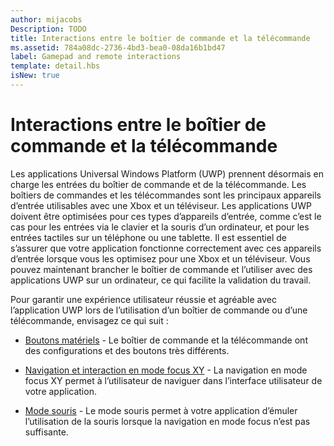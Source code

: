 ```yaml
---
author: mijacobs
Description: TODO
title: Interactions entre le boîtier de commande et la télécommande
ms.assetid: 784a08dc-2736-4bd3-bea0-08da16b1bd47
label: Gamepad and remote interactions
template: detail.hbs
isNew: true
---
```


# Interactions entre le boîtier de commande et la télécommande

Les applications Universal Windows Platform (UWP) prennent désormais en charge les entrées du boîtier de commande et de la télécommande. 
Les boîtiers de commandes et les télécommandes sont les principaux appareils d’entrée utilisables avec une Xbox et un téléviseur. 
Les applications UWP doivent être optimisées pour ces types d’appareils d’entrée, comme c’est le cas pour les entrées via le clavier et la souris d’un ordinateur, et pour les entrées tactiles sur un téléphone ou une tablette. 
Il est essentiel de s’assurer que votre application fonctionne correctement avec ces appareils d’entrée lorsque vous les optimisez pour une Xbox et un téléviseur.
Vous pouvez maintenant brancher le boîtier de commande et l’utiliser avec des applications UWP sur un ordinateur, ce qui facilite la validation du travail.

Pour garantir une expérience utilisateur réussie et agréable avec l’application UWP lors de l’utilisation d’un boîtier de commande ou d’une télécommande, envisagez ce qui suit :

* [Boutons matériels](designing-for-tv.md#hardware-buttons)  -
Le boîtier de commande et la télécommande ont des configurations et des boutons très différents.

* [Navigation et interaction en mode focus XY](designing-for-tv.md#xy-focus-navigation-and-interaction)  -
La navigation en mode focus XY permet à l’utilisateur de naviguer dans l’interface utilisateur de votre application.

* [Mode souris](designing-for-tv.md#mouse-mode)  -
Le mode souris permet à votre application d’émuler l’utilisation de la souris lorsque la navigation en mode focus n’est pas suffisante.


<!--HONumber=May16_HO2-->


